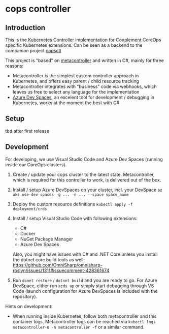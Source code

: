 # cops controller

## Introduction

This is the Kubernetes Controller implementation for Conplement CoreOps specific Kubernetes extensions. Can be seen as a backend to the companion project [copsctl](https://github.com/conplementAG/copsctl)


This project is "based" on [metacontroller](https://github.com/GoogleCloudPlatform/metacontroller) and written in C#, mainly for three reasons:

- Metacontroller is the simplest custom controller approach in Kubernetes, and offers easy parent / child resource tracking
- Metacontroller integrates with "business" code via webhooks, which leaves us free to select any language for the implementation
- [Azure Dev Spaces](https://docs.microsoft.com/en-us/azure/dev-spaces/), an excelent tool for development / debugging in Kubernetes, works at the moment the best with C#

## Setup

tbd after first release

## Development

For developing, we use Visual Studio Code and Azure Dev Spaces (running inside our CoreOps clusters).

1. Create / update your cops cluster to the latest state. Metacontroller, which is required for this controller to work, is delivered out of the box.

2. Install / setup Azure DevSpaces on your cluster, incl. your DevSpace `az aks use-dev-spaces -g ... -n ... --space space_name`

3. Deploy the custom resource definitions `kubectl apply -f deployment/crds`

4. Install / setup Visual Studio Code with following extensions:
    - C#
    - Docker
    - NuGet Package Manager
    - Azure Dev Spaces

    Also, you might have issues with C# and .NET Core unless you install the dotnet core build tools as well: https://github.com/OmniSharp/omnisharp-roslyn/issues/1311#issuecomment-428361674

5. Run `donet restore` / `dotnet build` and you are ready to go. For Azure DevSpace, either run `azds up` or simply start debugging through VS Code (launch configuration for Azure DevSpaces is included with the repository).

Hints on development:
 - When running inside Kubernetes, follow both metacontroller and this container logs. Metacontroller logs can be reached via `kubectl logs metacontroller-0 -n metacontroller -f` or a similar command. 